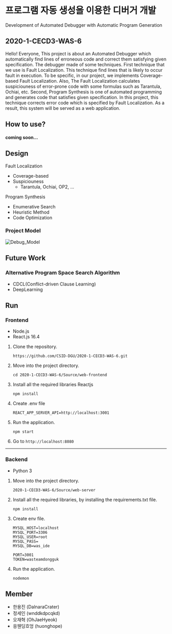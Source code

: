 # 프로그램 자동 생성을 이용한 디버거 개발
Development of Automated Debugger with Automatic Program Generation

## 2020-1-CECD3-WAS-6
Hello! Everyone, This project is about an Automated Debugger which automatically find lines of erroneous code and correct them satisfying given specification. The debugger made of some techniques. First technique that we use is Fault Localization. This technique find lines that is likely to occur fault in execution. To be specific, in our project, we implements Coverage-based Fault Localization. Also, The Fault Localization calculates suspiciouness of error-prone code with some formulas such as Tarantula, Ochiai, etc. Second, Program Synthesis is one of automated programming and generates code that satisfies given specification. In this project, this technique corrects error code which is specified by Fault Localization. As a result, this system will be served as a web application.

## **How to use?**
#### coming soon...

## **Design**

Fault Localization
- Coverage-based
- Suspiciouness
    - Tarantula, Ochiai, OP2, ...

Program Synthesis
- Enumerative Search
- Heuristic Method
- Code Optimization

### Project Model
![Debug_Model](https://user-images.githubusercontent.com/24788751/85994135-524b0200-ba32-11ea-9b92-98e629a459ec.png)


## **Future Work**
### Alternative Program Space Search Algorithm
- CDCL(Conflict-driven Clause Learning)
- DeepLearning


## **Run**
### Frontend
* Node.js
* React.js 16.4 

1. Clone the repository. 

    ```
    https://github.com/CSID-DGU/2020-1-CECD3-WAS-6.git
    ```
    
1. Move into the project directory. 

    ```
    cd 2020-1-CECD3-WAS-6/Source/web-frontend
    ```
	
1. Install all the required libraries Reactjs

    ```
    npm install 
    ```
1. Create .env file

    ```
    REACT_APP_SERVER_API=http://localhost:3001 
    ```

1. Run the application.

    ```
    npm start
    ```
    
1. Go to `http://localhost:8080`

---
### Backend
* Python 3 

1. Move into the project directory. 

    ```
    2020-1-CECD3-WAS-6/Source/web-server
    ```
	
1. Install all the required libraries, by installing the requirements.txt file.

    ```
    npm install 
    ```

1. Create env file.

    ```
    MYSQL_HOST=localhost
    MYSQL_PORT=3306
    MYSQL_USER=root
    MYSQL_PASS=
    MYSQL_DB=was_ide

    PORT=3001
    TOKEN=wasteamdongguk
    ```
    
1. Run the application.

    ```
    nodemon
    ```
    

## **Member**

- 한용진 (DalnaraCrater) 
- 정세인 (wnddkdpcqkd)
- 오재혁 (OhJaeHyeok)
- 응웬딩흐엉 (huonghope)